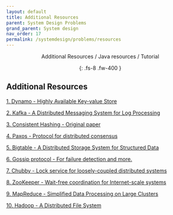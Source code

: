 ```yaml
---
layout: default
title: Additional Resources
parent: System Design Problems
grand_parent: System design
nav_order: 17
permalink: /systemdesign/problems/resources
---
```

<div align="center" markdown="1">
Additional Resources / Java resources / Tutorial

{: .fs-8 .fw-400 }
</div>

## Additional Resources

[1. Dynamo - Highly Available Key-value Store](https://www.allthingsdistributed.com/2007/10/amazons_dynamo.html)

[2. Kafka - A Distributed Messaging System for Log Processing](http://notes.stephenholiday.com/Kafka.pdf)

[3. Consistent Hashing - Original paper](https://www.akamai.com/our-thinking)

[4. Paxos - Protocol for distributed consensus](https://www.microsoft.com/en-us/research/uploads/prod/2016/12/paxos-simple-Copy.pdf)

[5. Bigtable - A Distributed Storage System for Structured Data](https://research.google/pubs/pub27898/)

[6. Gossip protocol - For failure detection and more.](http://highscalability.com/blog/2011/11/14/using-gossip-protocols-for-failure-detection-monitoring-mess.html)

[7. Chubby - Lock service for loosely-coupled distributed systems](http://static.googleusercontent.com/media/research.google.com/en/us/archive/chubby-osdi06.pdf)

[8. ZooKeeper - Wait-free coordination for Internet-scale systems](https://www.usenix.org/legacy/event/usenix10/tech/full_papers/Hunt.pdf)

[9. MapReduce - Simplified Data Processing on Large Clusters](https://static.googleusercontent.com/media/research.google.com/en//archive/mapreduce-osdi04.pdf)

[10. Hadoop - A Distributed File System](https://storageconference.us/2010/Papers/MSST/Shvachko.pdf)